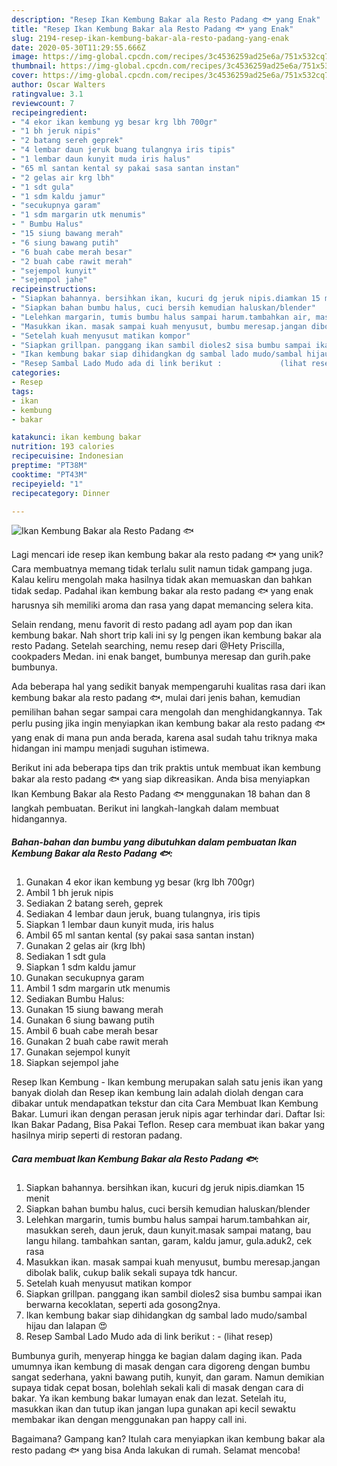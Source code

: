 ```yaml
---
description: "Resep Ikan Kembung Bakar ala Resto Padang 🐟 yang Enak"
title: "Resep Ikan Kembung Bakar ala Resto Padang 🐟 yang Enak"
slug: 2194-resep-ikan-kembung-bakar-ala-resto-padang-yang-enak
date: 2020-05-30T11:29:55.666Z
image: https://img-global.cpcdn.com/recipes/3c4536259ad25e6a/751x532cq70/ikan-kembung-bakar-ala-resto-padang-🐟-foto-resep-utama.jpg
thumbnail: https://img-global.cpcdn.com/recipes/3c4536259ad25e6a/751x532cq70/ikan-kembung-bakar-ala-resto-padang-🐟-foto-resep-utama.jpg
cover: https://img-global.cpcdn.com/recipes/3c4536259ad25e6a/751x532cq70/ikan-kembung-bakar-ala-resto-padang-🐟-foto-resep-utama.jpg
author: Oscar Walters
ratingvalue: 3.1
reviewcount: 7
recipeingredient:
- "4 ekor ikan kembung yg besar krg lbh 700gr"
- "1 bh jeruk nipis"
- "2 batang sereh geprek"
- "4 lembar daun jeruk buang tulangnya iris tipis"
- "1 lembar daun kunyit muda iris halus"
- "65 ml santan kental sy pakai sasa santan instan"
- "2 gelas air krg lbh"
- "1 sdt gula"
- "1 sdm kaldu jamur"
- "secukupnya garam"
- "1 sdm margarin utk menumis"
- " Bumbu Halus"
- "15 siung bawang merah"
- "6 siung bawang putih"
- "6 buah cabe merah besar"
- "2 buah cabe rawit merah"
- "sejempol kunyit"
- "sejempol jahe"
recipeinstructions:
- "Siapkan bahannya. bersihkan ikan, kucuri dg jeruk nipis.diamkan 15 menit"
- "Siapkan bahan bumbu halus, cuci bersih kemudian haluskan/blender"
- "Lelehkan margarin, tumis bumbu halus sampai harum.tambahkan air, masukkan sereh, daun jeruk, daun kunyit.masak sampai matang, bau langu hilang. tambahkan santan, garam, kaldu jamur, gula.aduk2, cek rasa"
- "Masukkan ikan. masak sampai kuah menyusut, bumbu meresap.jangan dibolak balik, cukup balik sekali supaya tdk hancur."
- "Setelah kuah menyusut matikan kompor"
- "Siapkan grillpan. panggang ikan sambil dioles2 sisa bumbu sampai ikan berwarna kecoklatan, seperti ada gosong2nya."
- "Ikan kembung bakar siap dihidangkan dg sambal lado mudo/sambal hijau dan lalapan 😍"
- "Resep Sambal Lado Mudo ada di link berikut :             (lihat resep)"
categories:
- Resep
tags:
- ikan
- kembung
- bakar

katakunci: ikan kembung bakar 
nutrition: 193 calories
recipecuisine: Indonesian
preptime: "PT38M"
cooktime: "PT43M"
recipeyield: "1"
recipecategory: Dinner

---
```



![Ikan Kembung Bakar ala Resto Padang 🐟](https://img-global.cpcdn.com/recipes/3c4536259ad25e6a/751x532cq70/ikan-kembung-bakar-ala-resto-padang-🐟-foto-resep-utama.jpg)

Lagi mencari ide resep ikan kembung bakar ala resto padang 🐟 yang unik? Cara membuatnya memang tidak terlalu sulit namun tidak gampang juga. Kalau keliru mengolah maka hasilnya tidak akan memuaskan dan bahkan tidak sedap. Padahal ikan kembung bakar ala resto padang 🐟 yang enak harusnya sih memiliki aroma dan rasa yang dapat memancing selera kita.

Selain rendang, menu favorit di resto padang adl ayam pop dan ikan kembung bakar. Nah short trip kali ini sy lg pengen ikan kembung bakar ala resto Padang. Setelah searching, nemu resep dari @Hety Priscilla, cookpaders Medan. ini enak banget, bumbunya meresap dan gurih.pake bumbunya.

Ada beberapa hal yang sedikit banyak mempengaruhi kualitas rasa dari ikan kembung bakar ala resto padang 🐟, mulai dari jenis bahan, kemudian pemilihan bahan segar sampai cara mengolah dan menghidangkannya. Tak perlu pusing jika ingin menyiapkan ikan kembung bakar ala resto padang 🐟 yang enak di mana pun anda berada, karena asal sudah tahu triknya maka hidangan ini mampu menjadi suguhan istimewa.


Berikut ini ada beberapa tips dan trik praktis untuk membuat ikan kembung bakar ala resto padang 🐟 yang siap dikreasikan. Anda bisa menyiapkan Ikan Kembung Bakar ala Resto Padang 🐟 menggunakan 18 bahan dan 8 langkah pembuatan. Berikut ini langkah-langkah dalam membuat hidangannya.

<!--inarticleads1-->

##### Bahan-bahan dan bumbu yang dibutuhkan dalam pembuatan Ikan Kembung Bakar ala Resto Padang 🐟:

1. Gunakan 4 ekor ikan kembung yg besar (krg lbh 700gr)
1. Ambil 1 bh jeruk nipis
1. Sediakan 2 batang sereh, geprek
1. Sediakan 4 lembar daun jeruk, buang tulangnya, iris tipis
1. Siapkan 1 lembar daun kunyit muda, iris halus
1. Ambil 65 ml santan kental (sy pakai sasa santan instan)
1. Gunakan 2 gelas air (krg lbh)
1. Sediakan 1 sdt gula
1. Siapkan 1 sdm kaldu jamur
1. Gunakan secukupnya garam
1. Ambil 1 sdm margarin utk menumis
1. Sediakan  Bumbu Halus:
1. Gunakan 15 siung bawang merah
1. Gunakan 6 siung bawang putih
1. Ambil 6 buah cabe merah besar
1. Gunakan 2 buah cabe rawit merah
1. Gunakan sejempol kunyit
1. Siapkan sejempol jahe


Resep Ikan Kembung - Ikan kembung merupakan salah satu jenis ikan yang banyak diolah dan Resep ikan kembung lain adalah diolah dengan cara dibakar untuk mendapatkan tekstur dan cita Cara Membuat Ikan Kembung Bakar. Lumuri ikan dengan perasan jeruk nipis agar terhindar dari. Daftar Isi: Ikan Bakar Padang, Bisa Pakai Teflon. Resep cara membuat ikan bakar yang hasilnya mirip seperti di restoran padang. 

<!--inarticleads2-->

##### Cara membuat Ikan Kembung Bakar ala Resto Padang 🐟:

1. Siapkan bahannya. bersihkan ikan, kucuri dg jeruk nipis.diamkan 15 menit
1. Siapkan bahan bumbu halus, cuci bersih kemudian haluskan/blender
1. Lelehkan margarin, tumis bumbu halus sampai harum.tambahkan air, masukkan sereh, daun jeruk, daun kunyit.masak sampai matang, bau langu hilang. tambahkan santan, garam, kaldu jamur, gula.aduk2, cek rasa
1. Masukkan ikan. masak sampai kuah menyusut, bumbu meresap.jangan dibolak balik, cukup balik sekali supaya tdk hancur.
1. Setelah kuah menyusut matikan kompor
1. Siapkan grillpan. panggang ikan sambil dioles2 sisa bumbu sampai ikan berwarna kecoklatan, seperti ada gosong2nya.
1. Ikan kembung bakar siap dihidangkan dg sambal lado mudo/sambal hijau dan lalapan 😍
1. Resep Sambal Lado Mudo ada di link berikut : -             (lihat resep)


Bumbunya gurih, menyerap hingga ke bagian dalam daging ikan. Pada umumnya ikan kembung di masak dengan cara digoreng dengan bumbu sangat sederhana, yakni bawang putih, kunyit, dan garam. Namun demikian supaya tidak cepat bosan, bolehlah sekali kali di masak dengan cara di bakar. Ya ikan kembung bakar lumayan enak dan lezat. Setelah itu, masukkan ikan dan tutup ikan jangan lupa gunakan api kecil sewaktu membakar ikan dengan menggunakan pan happy call ini. 

Bagaimana? Gampang kan? Itulah cara menyiapkan ikan kembung bakar ala resto padang 🐟 yang bisa Anda lakukan di rumah. Selamat mencoba!
